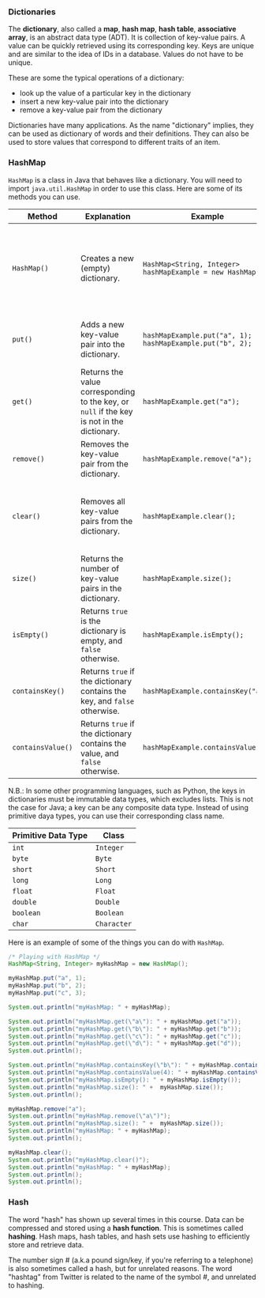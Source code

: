 <!-- # [Link to video.]() -->

### Dictionaries

The **dictionary**, also called a **map**, **hash map**, **hash table**, **associative array**, is an abstract data type (ADT). It is collection of key-value pairs. A value can be quickly retrieved using its corresponding key. Keys are unique and are similar to the idea of IDs in a database. Values do not have to be unique.

These are some the typical operations of a dictionary:

* look up the value of a particular key in the dictionary
* insert a new key-value pair into the dictionary
* remove a key-value pair from the dictionary

Dictionaries have many applications. As the name "dictionary" implies, they can be used as dictionary of words and their definitions. They can also be used to store values that correspond to different traits of an item. 

### HashMap

`HashMap` is a class in Java that behaves like a dictionary. You will need to import `java.util.HashMap` in order to use this class. Here are some of its methods you can use. 

| Method            | Explanation                                                  | Example                                                      | Explanation                                                  |
| ----------------- | ------------------------------------------------------------ | ------------------------------------------------------------ | ------------------------------------------------------------ |
| `HashMap()`       | Creates a new (empty) dictionary.                            | `HashMap<String, Integer> hashMapExample = new HashMap();`   | Creates a new dictionary called `hashMapExample` in which the keys are strings and the values are integers. |
| `put()`           | Adds a new key-value pair into the dictionary.               | `hashMapExample.put("a", 1);`</br>`hashMapExample.put("b", 2);` | Adds the key-value pairs `"a"=1` and `"b"=2` to `hashMapExample`. |
| `get()`           | Returns the value corresponding to the key, or `null` if the key is not in the dictionary. | `hashMapExample.get("a");`                                   | Returns `1`, which is the value that corresponds to the key `"a"`. |
| `remove()`        | Removes the key-value pair from the dictionary.              | `hashMapExample.remove("a");`                                | Removes the key-value pair `"a"=1` from `hashMapExample`.    |
| `clear()`         | Removes all key-value pairs from the dictionary.             | `hashMapExample.clear();`                                    | Removes all the key-value pairs from `hashMapExample`. Now, it is an empty dictionary. |
| `size()`          | Returns the number of key-value pairs in the dictionary.     | `hashMapExample.size();`                                     | Returns `0`, since `hashMapExample` is empty.                |
| `isEmpty()`       | Returns `true` is the dictionary is empty, and `false` otherwise. | `hashMapExample.isEmpty();`                                  | Returns `true`, since `hashMapExample` is empty.             |
| `containsKey()`   | Returns `true` if the dictionary contains the key, and `false` otherwise. | `hashMapExample.containsKey("a");`                           | Returns `false`, since `hashMapExample` doesn't have `"a"` as a key. |
| `containsValue()` | Returns `true` if the dictionary contains the value, and `false` otherwise. | `hashMapExample.containsValue(3);`                            | Returns `false`, since `hashMapExample`  doesn't have `3` as a value. |

N.B.: In some other programming languages, such as Python, the keys in dictionaries must be immutable data types, which excludes lists. This is not the case for Java; a key can be any composite data type. Instead of using primitive daya types, you can use their corresponding class name.

| Primitive Data Type | Class       |
| ------------------- | ----------- |
| `int`               | `Integer`   |
| `byte`              | `Byte`      |
| `short`             | `Short`     |
| `long`              | `Long`      |
| `float`             | `Float`     |
| `double`            | `Double`    |
| `boolean`           | `Boolean`   |
| `char`              | `Character` |

Here is an example of some of the things you can do with `HashMap`.

```java
/* Playing with HashMap */
HashMap<String, Integer> myHashMap = new HashMap();

myHashMap.put("a", 1);
myHashMap.put("b", 2);
myHashMap.put("c", 3);

System.out.println("myHashMap: " + myHashMap);

System.out.println("myHashMap.get(\"a\"): " + myHashMap.get("a"));
System.out.println("myHashMap.get(\"b\"): " + myHashMap.get("b"));
System.out.println("myHashMap.get(\"c\"): " + myHashMap.get("c"));
System.out.println("myHashMap.get(\"d\"): " + myHashMap.get("d"));
System.out.println();

System.out.println("myHashMap.containsKey(\"b\"): " + myHashMap.containsKey("b"));
System.out.println("myHashMap.containsValue(4): " + myHashMap.containsValue(4));
System.out.println("myHashMap.isEmpty(): " + myHashMap.isEmpty());
System.out.println("myHashMap.size(): " +  myHashMap.size());
System.out.println();

myHashMap.remove("a");
System.out.println("myHashMap.remove(\"a\")");
System.out.println("myHashMap.size(): " +  myHashMap.size());
System.out.println("myHashMap: " + myHashMap);
System.out.println();

myHashMap.clear();
System.out.println("myHashMap.clear()");
System.out.println("myHashMap: " + myHashMap);
System.out.println();
System.out.println();
```

### Hash

The word "hash" has shown up several times in this course. Data can be compressed and stored using a **hash function**. This is sometimes called **hashing**. Hash maps, hash tables, and hash sets use hashing to efficiently store and retrieve data. 

The number sign # (a.k.a pound sign/key, if you're referring to a telephone) is also sometimes called a hash, but for unrelated reasons. The word "hashtag" from Twitter is related to the name of the symbol #, and unrelated to hashing. 
